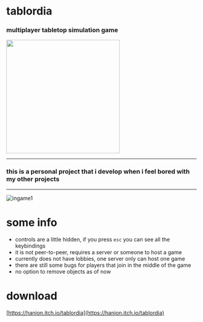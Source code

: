 # tablordia
### multiplayer tabletop simulation game 

<img src="https://github.com/hanion/tablordia/assets/55713249/3b296b41-5d9d-488b-b697-003b0c5e4918" height=300>

---
### this is a personal project that i develop when i feel bored with my other projects
---

![ingame1](https://github.com/hanion/tablordia/assets/55713249/a649feb6-5cee-4ff5-9f68-abfb22696e69)

# some info
- controls are a little hidden, if you press ```esc``` you can see all the keybindings
- it is not peer-to-peer, requires a server or someone to host a game
- currently does not have lobbies, one server only can host one game
- there are still some bugs for players that join in the middle of the game
- no option to remove objects as of now

# download
[https://hanion.itch.io/tablordia](https://hanion.itch.io/tablordia)
